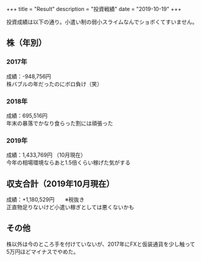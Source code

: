 +++
title = "Result"
description = "投資戦績"
date = "2019-10-19"
+++

投資成績は以下の通り。小遣い制の弱小スライムなんでショボくてすいません。

## 株（年別）
### 2017年
成績：-948,756円  
株バブルの年だったのにボロ負け（笑）

### 2018年
成績：695,516円  
年末の暴落でかなり食らった割には頑張った
### 2019年
成績：1,433,769円  （10月現在）  
今年の相場環境ならあと1.5倍くらい稼げた気がする

## 収支合計（2019年10月現在）
成績：+1,180,529円　　※税抜き  
正直物足りないけど小遣い稼ぎとしては悪くないかも

## その他
株以外は今のところ手を付けていないが、2017年にFXと仮装通貨を少し触って5万円ほどマイナスでやめた。
